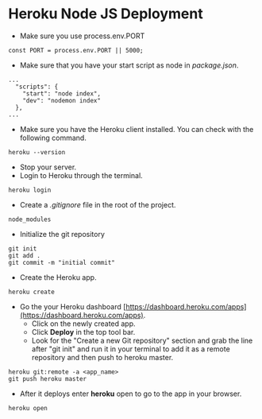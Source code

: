 # Heroku Node JS Deployment
- Make sure you use process.env.PORT
```
const PORT = process.env.PORT || 5000;
``` 
- Make sure that you have your start script as node in *package.json*.
```
...
  "scripts": {
    "start": "node index",
    "dev": "nodemon index"
  },
...
```
- Make sure you have the Heroku client installed. You can check with the following command.
```
heroku --version
```
- Stop your server.
- Login to Heroku through the terminal.
```
heroku login
```
- Create a *.gitignore* file in the root of the project.
```
node_modules
```
- Initialize the git repository
```
git init
git add .
git commit -m "initial commit"
```
- Create the Heroku app.
```
heroku create
```
- Go the your Heroku dashboard [https://dashboard.heroku.com/apps](https://dashboard.heroku.com/apps).
  - Click on the newly created app.
  - Click **Deploy** in the top tool bar.
  - Look for the "Create a new Git repository" section and grab the line after "git init" and run it in your terminal to add it as a remote repository and then push to heroku master.
```
heroku git:remote -a <app_name>
git push heroku master
```
- After it deploys enter **heroku** open to go to the app in your browser.
```
heroku open
```

